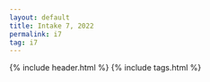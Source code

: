 ```yaml
---
layout: default
title: Intake 7, 2022
permalink: i7
tag: i7
---
```

{% include header.html %}
{% include tags.html %}
